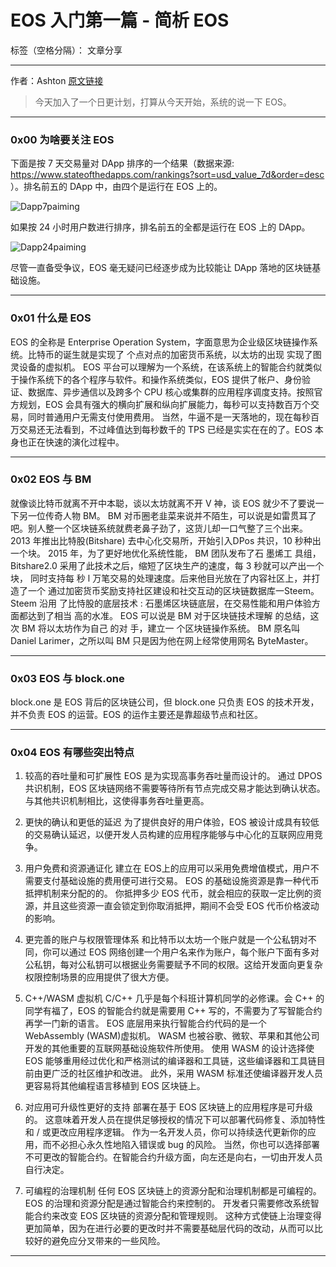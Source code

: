﻿# EOS 入门第一篇 - 简析 EOS

标签（空格分隔）： 文章分享

---

作者：Ashton
[原文链接](https://www.jianshu.com/p/08cff161d7f4)

> 今天加入了一个日更计划，打算从今天开始，系统的说一下 EOS。

---

### 0x00 为啥要关注 EOS

下面是按 7 天交易量对 DApp 排序的一个结果（数据来源: https://www.stateofthedapps.com/rankings?sort=usd_value_7d&order=desc
）。排名前五的 DApp 中，由四个是运行在 EOS 上的。

![Dapp7paiming](https://img.learnblockchain.cn/2019/05/Dapp7paiming.png)

如果按 24 小时用户数进行排序，排名前五的全都是运行在 EOS 上的 DApp。

![Dapp24paiming](https://img.learnblockchain.cn/2019/05/Dapp24paiming.png)

尽管一直备受争议，EOS 毫无疑问已经逐步成为比较能让 DApp 落地的区块链基础设施。

---

### 0x01 什么是 EOS

EOS 的全称是 Enterprise Operation System，字面意思为企业级区块链操作系统。比特币的诞生就是实现了 个点对点的加密货币系统，以太坊的出现
实现了图灵设备的虚拟机。 EOS 平台可以理解为一个系统，在该系统上的智能合约就类似于操作系统下的各个程序与软件。和操作系统类似，EOS 提供了帐户、身份验证、数据库、异步通信以及跨多个 CPU 核心或集群的应用程序调度支持。按照官方规划，EOS 会具有强大的横向扩展和纵向扩展能力，每秒可以支持数百万个交易，同时普通用户无需支付使用费用。
当然，牛逼不是一天落地的，现在每秒百万交易还无法看到，不过峰值达到每秒数千的 TPS 已经是实实在在的了。EOS 本身也正在快速的演化过程中。

---


### 0x02 EOS 与 BM

就像谈比特币就离不开中本聪，谈以太坊就离不开 V 神，谈 EOS 就少不了要说一下另一位传奇人物 BM。
BM 对币圈老韭菜来说并不陌生，可以说是如雷贯耳了吧。别人整一个区块链系统就费老鼻子劲了，这货儿却一口气整了三个出来。
2013 年推出比特股(Bitshare) 去中心化交易所，开始引入DPos 共识，10 秒种出一个块。
2015 年，为了更好地优化系统性能， BM 团队发布了石 墨烯工 具组， Bitshare2.0 采用了此技术之后，缩短了区块生产的速度，每 3 秒就可以产出一个块， 同时支持每 秒 l 万笔交易的处理速度。后来他目光放在了内容社区上，并打造了一个 通过加密货币奖励支持社区建设和社交互动的区块链数据库一Steem。 Steem 沿用 了比恃股的底层技术 : 石墨烯区块链底层，在交易性能和用户体验方面都达到了相当 高的水准。 EOS 可以说是 BM 对于区块链技术理解 的总结，这次 BM 将以太坊作为自己 的对 手，建立一 个区块链操作系统。
BM 原名叫 Daniel Larimer，之所以叫 BM 只是因为他在网上经常使用网名 ByteMaster。

---

### 0x03 EOS 与 block.one

block.one 是 EOS 背后的区块链公司，但 block.one 只负责 EOS 的技术开发，并不负责 EOS 的运营。EOS 的运作主要还是靠超级节点和社区。

---

### 0x04 EOS 有哪些突出特点

1. 较高的吞吐量和可扩展性
EOS 是为实现高事务吞吐量而设计的。 通过 DPOS 共识机制，EOS 区块链网络不需要等待所有节点完成交易才能达到确认状态。 与其他共识机制相比，这使得事务吞吐量更高。

2. 更快的确认和更低的延迟
为了提供良好的用户体验，EOS 被设计成具有较低的交易确认延迟，以便开发人员构建的应用程序能够与中心化的互联网应用竞争。

3. 用户免费和资源通证化
建立在 EOS上的应用可以采用免费增值模式，用户不需要支付基础设施的费用便可进行交易。  EOS 的基础设施资源是靠一种代币抵押机制来分配的的。 你抵押多少 EOS 代币，就会相应的获取一定比例的资源，并且这些资源一直会锁定到你取消抵押，期间不会受 EOS 代币价格波动的影响。

4. 更完善的账户与权限管理体系
和比特币以太坊一个账户就是一个公私钥对不同，你可以通过 EOS 网络创建一个用户名来作为账户，每个账户下面有多对公私钥，每对公私钥可以根据业务需要赋予不同的权限。这给开发面向更复杂权限控制场景的应用提供了很大方便。

5. C++/WASM 虚拟机
C/C++ 几乎是每个科班计算机同学的必修课。会 C++ 的同学有福了，EOS 的智能合约就是需要用 C++ 写的，不需要为了写智能合约再学一门新的语言。
EOS 底层用来执行智能合约代码的是一个 WebAssembly (WASM)虚拟机。 WASM 也被谷歌、微软、苹果和其他公司开发的其他重要的互联网基础设施软件所使用。 使用 WASM 的设计选择使 EOS 能够重用经过优化和严格测试的编译器和工具链，这些编译器和工具链目前由更广泛的社区维护和改进。 此外，采用 WASM 标准还使编译器开发人员更容易将其他编程语言移植到 EOS 区块链上。

6. 对应用可升级性更好的支持
部署在基于 EOS 区块链上的应用程序是可升级的。 这意味着开发人员在提供足够授权的情况下可以部署代码修复、添加特性和 / 或更改应用程序逻辑。 作为一名开发人员，你可以持续迭代更新你的应用，而不必担心永久性地陷入错误或 bug 的风险。 当然，你也可以选择部署不可更改的智能合约。在智能合约升级方面，向左还是向右，一切由开发人员自行决定。

7. 可编程的治理机制
任何 EOS 区块链上的资源分配和治理机制都是可编程的。 EOS 的治理和资源分配是通过智能合约来控制的。 开发者只需要修改系统智能合约来改变 EOS 区块链的资源分配和管理规则。 这种方式使链上治理变得更加简单，因为在进行必要的更改时并不需要基础层代码的改动，从而可以比较好的避免应分叉带来的一些风险。

---









